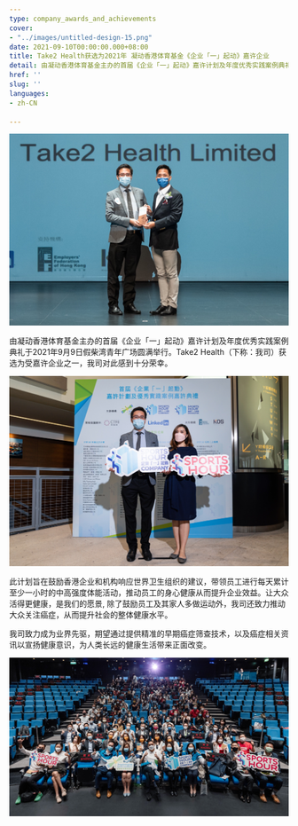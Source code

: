 ```yaml
---
type: company_awards_and_achievements
cover:
- "../images/untitled-design-15.png"
date: 2021-09-10T00:00:00.000+08:00
title: Take2 Health获选为2021年 凝动香港体育基金《企业「一」起动》嘉许企业
detail: 由凝动香港体育基金主办的首届《企业「一」起动》嘉许计划及年度优秀实践案例典礼于2021年9月9日假柴湾青年广场圆满举行。Take2 Health（下称：我司）获选为受嘉许企业之一，我司对此感到十分荣幸。
href: ''
slug: ''
languages:
- zh-CN

---
```

![](../images/award1.jpg)

由凝动香港体育基金主办的首届《企业「一」起动》嘉许计划及年度优秀实践案例典礼于2021年9月9日假柴湾青年广场圆满举行。Take2 Health（下称：我司）获选为受嘉许企业之一，我司对此感到十分荣幸。

![](../images/award2.jpg)

此计划旨在鼓励香港企业和机构响应世界卫生组织的建议，带领员工进行每天累计至少一小时的中高强度体能活动，推动员工的身心健康从而提升企业效益。让大众活得更健康，是我们的愿景, 除了鼓励员工及其家人多做运动外，我司还致力推动大众关注癌症，从而提升社会的整体健康水平。

我司致力成为业界先驱，期望通过提供精准的早期癌症筛查技术，以及癌症相关资讯以宣扬健康意识，为人类长远的健康生活带来正面改变。

![](../images/award5.jpg)
